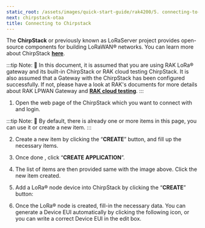 ```yaml
---
static_root: /assets/images/quick-start-guide/rak4200/5. connecting-to-chirpstack
next: chirpstack-otaa
title: Connecting to Chirpstack
---
```

<!-- # Connecting to Chirpstack -->
The **ChirpStack** or previously known as LoRaServer project provides open-source components for building LoRaWAN® networks. You can learn more about ChirpStack [**here**](https://www.chirpstack.io/).

:::tip Note:
:pencil: In this document, it is  assumed that you are using RAK LoRa® gateway and its built-in ChirpStack or RAK cloud testing ChirpStack. It is also assumed that a Gateway with the ChirpStack has been configured successfully. If not, please have a look at RAK's documents for more details about RAK LPWAN Gateway and [**RAK cloud testing**](https://forum.rakwireless.com/t/rak-free-cloud-loraserver-for-testing/344).
:::

1. Open the web page of the ChirpStack which you want to connect with and login.
<rk-img
  :src="`${$frontmatter.static_root}/wgk31ykcgwp2gbzicmut.png`"
  width="100%"
  figure-number="1"
  caption="Chirpstack Default Window"
/>

:::tip Note:
:pencil: By default, there is already one or more items in this page, you can use it or create a new item.
:::

2. Create a new item by clicking the “**CREATE**” button, and fill up the necessary items.
<rk-img
  :src="`${$frontmatter.static_root}/l8na6pcdsvjl0lrqznyr.png`"
  width="100%"
  figure-number="2"
  caption="Chirpstack Creating Application"
/>

3. Once done , click “**CREATE APPLICATION**”.
<rk-img
  :src="`${$frontmatter.static_root}/zcxqc0pe6vquherzw521.png`"
  width="100%"
  figure-number="3"
  caption="Chirpstack Applications Available"
/>

4. The list of items are then provided same with the image above. Click the new item created.
<rk-img
  :src="`${$frontmatter.static_root}/r2ikjxdaluvfxbqhaccc.png`"
  width="100%"
  figure-number="4"
  caption=" Chirpstack Choosing RAK4200 LPWAN Evaluation Board Application"
/>

5. Add a LoRa® node device into ChirpStack by clicking the “**CREATE**” button:
<rk-img
  :src="`${$frontmatter.static_root}/sdrlazcgfseimitslo6u.png`"
  width="100%"
  figure-number="5"
  caption="Chirpstack Adding LoRa® Node into the  RAK4200 LPWAN Evaluation Board "
/>

6. Once the LoRa® node is created, fill-in  the necessary data. You can generate a Device EUI automatically by clicking the following icon, or you can write a correct Device EUI in the edit box.
<rk-img
  :src="`${$frontmatter.static_root}/bx0hvot72klwrnznnbig.png`"
  width="100%"
  figure-number="6"
  caption="Chirpstack Adding Parameters in the LoRa® Node"
/>

